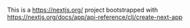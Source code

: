 This is a https://nextjs.org/ project bootstrapped with https://nextjs.org/docs/app/api-reference/cli/create-next-app
